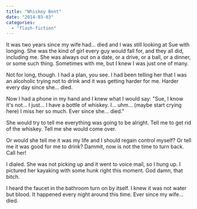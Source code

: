 ```yaml
---
title: "Whiskey Bent"
date: "2014-03-03"
categories: 
  - "flash-fiction"
---
```


It was two years since my wife had... died and I was still looking at Sue with longing. She was the kind of girl every guy would fall for, and they all did, including me. She was always out on a date, or a drive, or a ball, or a dinner, or some such thing. Sometimes with me, but I knew I was just one of many.

Not for long, though. I had a plan, you see. I had been telling her that I was an alcoholic trying not to drink and it was getting harder for me. Harder every day since she... died.

Now I had a phone in my hand and I knew what I would say: "Sue, I know it's not... I just... I have a bottle of whiskey. I... uhm... (maybe start crying here) I miss her so much. Ever since she... died."

She would try to tell me everything was going to be alright. Tell me to get rid of the whiskey. Tell me she would come over.

Or would she tell me it was my life and I should regain control myself? Or tell me it was good for me to drink? Dammit, now is not the time to turn back. Call her!

I dialed. She was not picking up and it went to voice mail, so I hung up. I pictured her kayaking with some hunk right this moment. God damn, that bitch.

I heard the faucet in the bathroom turn on by itself. I knew it was not water but blood. It happened every night around this time. Ever since my wife... died.
